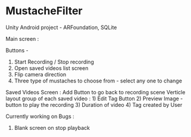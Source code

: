 # MustacheFilter
Unity Android project - ARFoundation, SQLite


Main screen :

  Buttons - 
  1) Start Recording / Stop recording
  2) Open saved videos list screen
  3) Flip camera direction
  4) Three type of mustaches to choose from - select any one to change

Saved Videos Screen :
  Add Button to go back to recording scene
  Verticle layout group of each saved video :
    1) Edit Tag Button
    2) Preview Image - button to play the recording
    3) Duration of video
    4) Tag created by User
    
Currently working on Bugs :
1) Blank screen on stop playback





